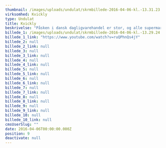 ```yaml
---
thumbnail: /images/uploads/undulat/skrmbillede-2016-04-06-kl.-13.31.23.png
virksomhed: Kvickly
type: Undulat
title: Kvickly
beskrivelse: "Påsken i dansk dagligvarehandel er stor, og alle supermarkeder har fuld fokus på at kommunikere ”påskefrokost” og hvad dertil hører… på nær lige Kvickly, som modigt valgte at lægge alle æggene i en anden kurv og gå all in på kommunikationen af non-food varer. \nSammen udviklede vi en påskekampagne, der havde til formål at gøre Kvickly til top of mind i forbrugernes bevidsthed i påsken, få dem til et smile et par millimeter mere efter de havde set vores TVC – og få dem til at konkludere, at Kvickly har meget mere end lækre madvarer."
billede_1: /images/uploads/undulat/skrmbillede-2016-04-06-kl.-13.29.24.png
billede_1_link: "https://www.youtube.com/watch?v=ruQPhnQs4jY"
billede_2: null
billede_2_link: null
billede_3: null
billede_3_link: null
billede_4: null
billede_4_link: null
billede_5: null
billede_5_link: null
billede_6: null
billede_6_link: null
billede_7: null
billede_7_link: null
billede_8: null
billede_8_link: null
billede_9: null
billede_9_link: null
billede_10: null
billede_10_link: null
cmsUserSlug: ""
date: 2016-04-06T00:00:00.000Z
position: 9
deactivate: null
---
```


